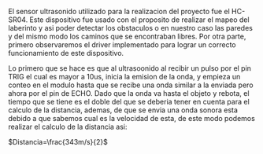 El sensor ultrasonido utilizado para la realizacion del proyecto fue el HC-SR04. Este dispositivo fue usado con el proposito de realizar el mapeo del laberinto y asi poder detectar los obstaculos o en nuestro caso las paredes y del mismo modo los caminos que se encontraban libres. Por otra parte, primero observaremos el driver implementado para lograr un correcto funcionamiento de este dispositivo. 

Lo primero que se hace es que al ultrasoonido al recibir un pulso por el pin TRIG el cual es mayor a 10us, inicia la emision de la onda, y empieza un conteo en el modulo hasta que se recibe una onda similar a la enviada pero ahora por el pin de ECHO. Dado que la onda va hasta el objeto y rebota, el tiempo que se tiene es el doble del que se deberia tener en cuenta para el calculo de la distancia, ademas, de que se envia una onda sonora esta debido a que sabemos cual es la velocidad de esta, de este modo podemos realizar el calculo de la distancia asi: 


$Distancia=\frac{343m/s}{2}$

